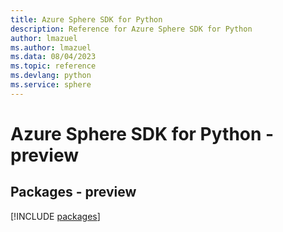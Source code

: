 ```yaml
---
title: Azure Sphere SDK for Python
description: Reference for Azure Sphere SDK for Python
author: lmazuel
ms.author: lmazuel
ms.data: 08/04/2023
ms.topic: reference
ms.devlang: python
ms.service: sphere
---
```

# Azure Sphere SDK for Python - preview
## Packages - preview
[!INCLUDE [packages](sphere-index.md)]